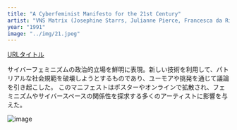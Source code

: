 ```yaml
---
title: "A Cyberfeminist Manifesto for the 21st Century"
artist: "VNS Matrix (Josephine Starrs, Julianne Pierce, Francesca da Rimini, and Virginia Barratt)"
year: "1991"
image: "../img/21.jpeg"
---
```


[URLタイトル](http://google.com)

サイバーフェミニズムの政治的立場を鮮明に表現。新しい技術を利用して、パトリアルな社会規範を破壊しようとするものであり、ユーモアや挑発を通じて議論を引き起こした。
このマニフェストはポスターやオンラインで拡散され、フェミニズムやサイバースペースの関係性を探求する多くのアーティストに影響を与えた。

![image](https://d1v7jayx2s9clc.cloudfront.net/user/pages/02.a-cyber-feminist-manifesto-for-the-21st-century/aa-billboardTinSheds002sm.jpg "1992 年にシドニーのティン シェッド ギャラリーの側面に掲示された、マニフェストに基づいた看板。
写真: VNS Matrix。")